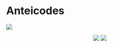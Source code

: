 # Anteicodes

<img src="profile/assets/images/AnteiCodes_Promotion_Banner.png">
<p align="center">
<img src="https://img.shields.io/badge/dynamic/json?label=Member&query=%24.approximate_member_count&url=https%3A%2F%2Fdiscord.com%2Fapi%2Fv8%2Finvites%2FjJQ4fFN9ZY%3Fwith_counts%3Dtrue&color=blueviolet&style=fla&logo=discord">&nbsp;<img src="https://img.shields.io/badge/dynamic/json?color=blueviolet&label=Online&query=%24.approximate_presence_count&url=https%3A%2F%2Fdiscord.com%2Fapi%2Fv8%2Finvites%2FjJQ4fFN9ZY%3Fwith_counts%3Dtrue&logo=discord"></p>